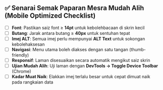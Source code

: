 ## ✅ Senarai Semak Paparan Mesra Mudah Alih (Mobile Optimized Checklist)

- [ ] **Font**: Pastikan saiz font ≥ **14pt** untuk kebolehbacaan di skrin kecil
- [ ] **Butang**: Jarak antara butang ≥ **40px** untuk sentuhan tepat
- [ ] **Imej ALT**: Semua imej perlu mempunyai **ALT Text** untuk sokongan kebolehaksesan
- [ ] **Navigasi**: Menu utama boleh diakses dengan satu tangan (thumb-friendly)
- [ ] **Responsif**: Laman disesuaikan secara automatik mengikut saiz skrin
- [ ] **Ujian Mudah Alih**: Uji laman dengan **DevTools → Toggle Device Toolbar** (Chrome)
- [ ] **Kadar Muat Naik**: Elakkan imej terlalu besar untuk cepat dimuat naik pada rangkaian data
